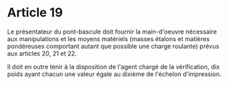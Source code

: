 # Article 19

Le présentateur du pont-bascule doit fournir la main-d'oeuvre nécessaire aux manipulations et les moyens matériels (masses étalons et matières pondéreuses comportant autant que possible une charge roulante) prévus aux articles 20, 21 et 22.

Il doit en outre tenir à la disposition de l'agent chargé de la vérification, dix poids ayant chacun une valeur égale au dixième de l'échelon d'impression.
